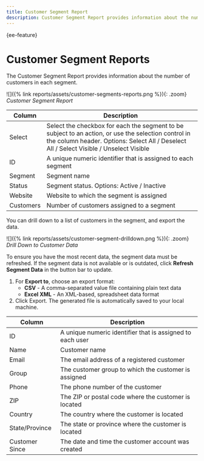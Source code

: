 ```yaml
---
title: Customer Segment Report
description: Customer Segment Report provides information about the number of customers in each segment.
---
```


{ee-feature}

# Customer Segment Reports

The Customer Segment Report provides information about the number of customers in each segment.

![]({% link reports/assets/customer-segments-reports.png %}){: .zoom}
_Customer Segment Report_

|Column|Description|
|--- |--- |
|Select|Select the checkbox for each the segment to be subject to an action, or use the selection control in the column header. Options: Select All / Deselect All / Select Visible / Unselect Visible|
|ID|A unique numeric identifier that is assigned to each segment|
|Segment|Segment name|
|Status|Segment status. Options: Active / Inactive|
|Website|Website to which the segment is assigned|
|Customers|Number of customers assigned to a segment|

You can drill down to a list of customers in the segment, and export the data.

![]({% link reports/assets/customer-segment-drilldown.png %}){: .zoom}
_Drill Down to Customer Data_

To ensure you have the most recent data, the segment data must be refreshed. If the segment data is not available or is outdated, click **Refresh Segment Data** in the button bar to update.

1. For **Export to**, choose an export format:
    - **CSV** - A comma-separated value file containing plain text data
    - **Excel XML** - An XML-based, spreadsheet data format
2. Click <span class="btn">Export</span>.
   The generated file is automatically saved to your local machine.

|Column|Description|
|--- |--- |
|ID|A unique numeric identifier that is assigned to each user|
|Name|Customer name|
|Email|The email address of a registered customer|
|Group|The customer group to which the customer is assigned|
|Phone|The phone number of the customer|
|ZIP|The ZIP or postal code where the customer is located|
|Country|The country where the customer is located|
|State/Province|The state or province where the customer is located|
|Customer Since|The date and time the customer account was created|
